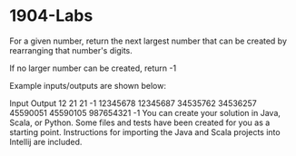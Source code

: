 # 1904-Labs


For a given number, return the next largest number that can be created by rearranging that number's digits.

If no larger number can be created, return -1

Example inputs/outputs are shown below:

Input	Output
12	21
21	-1
12345678	12345687
34535762	34536257
45590051	45590105
987654321	-1
You can create your solution in Java, Scala, or Python. Some files and tests have been created for you as a starting point. Instructions for importing the Java and Scala projects into Intellij are included.


